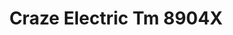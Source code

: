 ---
title: Craze Electric Tm 8904X
designer: To Market
image_primary: img/TM89804.jpg
href: https://www.tomkt.com/front-row-ballet
description: "Size%3A%2019.69%22%20X%2019.69%22%A0/%20Wear%20layer%3A%20.5mm%20%2820mil%29%20/%20Edge%3A%20Square%20/%20Thickness%3A%205.0mm%20%3D%A04.0mm%20Vinyl%20Top%20+%201.0mm%20AcoustX%20Sound%20Absorbing%20Backing%20/%20Sq.ft/Ctn%3A%2026.91%A0/%20Installation%3A%20Glue%20Down"
tags: 
  - to-market
  - loose-lay-lvt-acoustx
category: loose-lay-lvt-acoustx
subtitle: 
manufacturer: ToMarket
slug: /manufacturers/to-market/loose-lay-lvt-acoustx/to-market-craze-electric-tm-8904-x
---